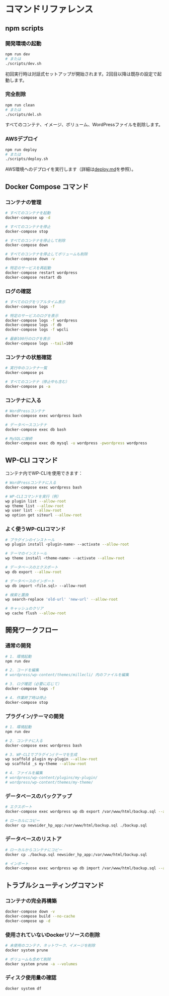 # コマンドリファレンス

## npm scripts

### 開発環境の起動

```bash
npm run dev
# または
./scripts/dev.sh
```

初回実行時は対話式セットアップが開始されます。2回目以降は既存の設定で起動します。

### 完全削除

```bash
npm run clean
# または
./scripts/del.sh
```

すべてのコンテナ、イメージ、ボリューム、WordPressファイルを削除します。

### AWSデプロイ

```bash
npm run deploy
# または
./scripts/deploy.sh
```

AWS環境へのデプロイを実行します（詳細は[deploy.md](./deploy.md)を参照）。

## Docker Compose コマンド

### コンテナの管理

```bash
# すべてのコンテナを起動
docker-compose up -d

# すべてのコンテナを停止
docker-compose stop

# すべてのコンテナを停止して削除
docker-compose down

# すべてのコンテナを停止してボリュームも削除
docker-compose down -v

# 特定のサービスを再起動
docker-compose restart wordpress
docker-compose restart db
```

### ログの確認

```bash
# すべてのログをリアルタイム表示
docker-compose logs -f

# 特定のサービスのログを表示
docker-compose logs -f wordpress
docker-compose logs -f db
docker-compose logs -f wpcli

# 最新100行のログを表示
docker-compose logs --tail=100
```

### コンテナの状態確認

```bash
# 実行中のコンテナ一覧
docker-compose ps

# すべてのコンテナ（停止中も含む）
docker-compose ps -a
```

### コンテナに入る

```bash
# WordPressコンテナ
docker-compose exec wordpress bash

# データベースコンテナ
docker-compose exec db bash

# MySQLに接続
docker-compose exec db mysql -u wordpress -pwordpress wordpress
```

## WP-CLI コマンド

コンテナ内でWP-CLIを使用できます：

```bash
# WordPressコンテナに入る
docker-compose exec wordpress bash

# WP-CLIコマンドを実行（例）
wp plugin list --allow-root
wp theme list --allow-root
wp user list --allow-root
wp option get siteurl --allow-root
```

### よく使うWP-CLIコマンド

```bash
# プラグインのインストール
wp plugin install <plugin-name> --activate --allow-root

# テーマのインストール
wp theme install <theme-name> --activate --allow-root

# データベースのエクスポート
wp db export --allow-root

# データベースのインポート
wp db import <file.sql> --allow-root

# 検索と置換
wp search-replace 'old-url' 'new-url' --allow-root

# キャッシュのクリア
wp cache flush --allow-root
```

## 開発ワークフロー

### 通常の開発

```bash
# 1. 環境起動
npm run dev

# 2. コードを編集
# wordpress/wp-content/themes/millecli/ 内のファイルを編集

# 3. ログ確認（必要に応じて）
docker-compose logs -f

# 4. 作業終了時は停止
docker-compose stop
```

### プラグイン/テーマの開発

```bash
# 1. 環境起動
npm run dev

# 2. コンテナに入る
docker-compose exec wordpress bash

# 3. WP-CLIでプラグイン/テーマを生成
wp scaffold plugin my-plugin --allow-root
wp scaffold _s my-theme --allow-root

# 4. ファイルを編集
# wordpress/wp-content/plugins/my-plugin/
# wordpress/wp-content/themes/my-theme/
```

### データベースのバックアップ

```bash
# エクスポート
docker-compose exec wordpress wp db export /var/www/html/backup.sql --allow-root

# ローカルにコピー
docker cp newsider_hp_app:/var/www/html/backup.sql ./backup.sql
```

### データベースのリストア

```bash
# ローカルからコンテナにコピー
docker cp ./backup.sql newsider_hp_app:/var/www/html/backup.sql

# インポート
docker-compose exec wordpress wp db import /var/www/html/backup.sql --allow-root
```

## トラブルシューティングコマンド

### コンテナの完全再構築

```bash
docker-compose down -v
docker-compose build --no-cache
docker-compose up -d
```

### 使用されていないDockerリソースの削除

```bash
# 未使用のコンテナ、ネットワーク、イメージを削除
docker system prune

# ボリュームも含めて削除
docker system prune -a --volumes
```

### ディスク使用量の確認

```bash
docker system df
```
